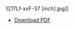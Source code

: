 ![[17Lf-xxF-37 [inch].jpg]] 
- [Download PDF](https://github.com/mightyZap1/eManual/raw/main/Actuator/Mini%2017Lf/img/17Lf-xxF-37%20%5Binch%5D.pdf)

